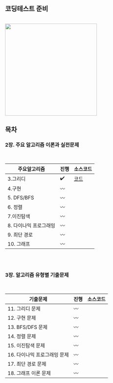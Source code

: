 ## 코딩테스트 준비
</br>
<img src = "https://user-images.githubusercontent.com/42762236/101512360-42125800-39be-11eb-9bcf-86173de1dada.png" width="300px">


</br>

## 목차

### **2장. 주요 알고리즘 이론과 실전문제**

</br>

| 주요알고리즘     | 진행|  소스코드   |
| ---- | ---- | ---- |
|   3.그리디   | ✔️ |  [코드](https://github.com/Jungjuhyeon/ThisIsCodingTest/tree/main/src/_2%EC%9E%A5_%EC%A3%BC%EC%9A%94_%EC%95%8C%EA%B3%A0%EB%A6%AC%EC%A6%98/_03_%EA%B7%B8%EB%A6%AC%EB%94%94) |
|  4.구현  | 〰 |        |
| 5. DFS/BFS| 〰 |        |
|  6. 정렬  |  〰 |        |
| 7.이진탐색 |  〰 |        |
|  8. 다이나믹 프로그래밍  | 〰  |        |
|   9. 최단 경로   |  〰 |        |
|   10. 그래프  |  〰 |        |




</br>
</br>

### **3장. 알고리즘 유형별 기출문제**

</br>

|  기출문제                     |  진행  |소스코드 |
| ---------------------------- |  ---- |------- |
| 11. 그리디 문제               |  〰  |        |
| 12. 구현 문제                 |   〰 |        |
| 13. BFS/DFS 문제              |  〰 |        |
| 14. 정렬 문제                 |  〰 |        |
| 15. 이진탐색 문제              |  〰 |        |
| 16. 다이나믹 프로그래밍 문제     |  〰 |        |
| 17. 최단 경로 문제             |  〰 |        |
| 18. 그래프 이론 문제            |  〰 |        |

